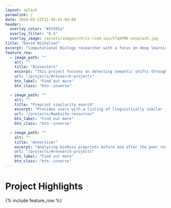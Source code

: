 ```yaml
---
layout: splash
permalink: /
date: 2016-03-23T11:48:41-04:00
header:
  overlay_color: "#35591a"
  overlay_filter: "0.5"
  overlay_image: /assets/images/chris-ried-ieic5Tq8YMk-unsplash.jpg
title: "David Nicholson"
excerpt: "Computational Biology researcher with a focus on deep learning and natural language processing techniques to analyze biomedical text."
feature_row:
  - image_path: ""
    alt: ""
    title: "Biovectors"
    excerpt: "This project focuses on detecting semantic shifts through time."
    url: "/projects/#research-projects"
    btn_label: "Find out more"
    btn_class: "btn--inverse"

  - image_path: ""
    alt: ""
    title: "Preprint similarity search"
    excerpt: "Provides users with a listing of linguistically similar journals and papers to a preprint of interest."
    url: "/projects/#website-resources"
    btn_label: "Find out more"
    btn_class: "btn--inverse"

  - image_path: ""
    alt: ""
    title: "Annorxiver"
    excerpt: "Analyzing bioRxiv preprints before and after the peer review process."
    url: "/projects/#research-projects"
    btn_label: "Find out more"
    btn_class: "btn--inverse"
---
```


# Project Highlights

{% include feature_row %}